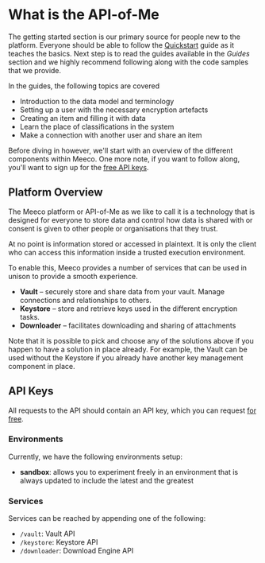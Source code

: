# What is the API-of-Me

The getting started section is our primary source for people new to the platform. Everyone should be able to follow the [Quickstart](getting-started/quickstart.md) guide as it teaches the basics. Next step is to read the guides available in the _Guides_ section and we highly recommend following along with the code samples that we provide.

In the guides, the following topics are covered

* Introduction to the data model and terminology
* Setting up a user with the necessary encryption artefacts
* Creating an item and filling it with data
* Learn the place of classifications in the system
* Make a connection with another user and share an item

Before diving in however, we'll start with an overview of the different components within Meeco. One more note, if you want to follow along, you'll want to sign up for the [free API keys](https://).

## Platform Overview

The Meeco platform or API-of-Me as we like to call it is a technology that is designed for everyone to store data and control how data is shared with or consent is given to other people or organisations that they trust.

At no point is information stored or accessed in plaintext. It is only the client who can access this information inside a trusted execution environment.

To enable this, Meeco provides a number of services that can be used in unison to provide a smooth experience.

* **Vault** – securely store and share data from your vault. Manage connections and relationships to others.
* **Keystore** – store and retrieve keys used in the different encryption tasks.
* **Downloader** – facilitates downloading and sharing of attachments

Note that it is possible to pick and choose any of the solutions above if you happen to have a solution in place already. For example, the Vault can be used without the Keystore if you already have another key management component in place.

## **API Keys**

All requests to the API should contain an API key, which you can request [for free](meeco-api-dev.azure-api.net).

### **Environments**

Currently, we have the following environments setup:

* **sandbox**: allows you to experiment freely in an environment that is always updated to include the latest and the greatest

### **Services**

Services can be reached by appending one of the following:

* `/vault`: Vault API
* `/keystore`: Keystore API
* `/downloader`: Download Engine API


